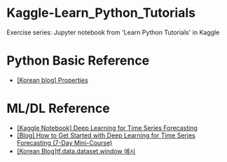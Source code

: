# Kaggle-Learn_Python_Tutorials
Exercise series: Jupyter notebook from 'Learn Python Tutorials' in Kaggle   

# Python Basic Reference
- [[Korean blog] Properties](https://dojang.io/mod/page/view.php?id=2476)   

# ML/DL Reference
- [[Kaggle Notebook] Deep Learning for Time Series Forecasting](https://www.kaggle.com/dimitreoliveira/deep-learning-for-time-series-forecasting)   
- [[Blog] How to Get Started with Deep Learning for Time Series Forecasting (7-Day Mini-Course)](https://machinelearningmastery.com/how-to-get-started-with-deep-learning-for-time-series-forecasting-7-day-mini-course/)   
- [[Korean Blog]tf.data.dataset.window 예시](https://hwiyong.tistory.com/350)
